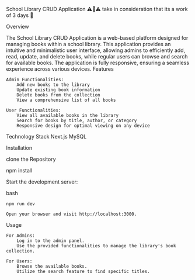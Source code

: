 School Library CRUD Application
⚠️🙂⚠️ take in consideration that its a work of 3 days 🙂
<!-- Optional: Add your logo -->
Overview

The School Library CRUD Application is a web-based platform designed for managing books within a school library. This application provides an intuitive and minimalistic user interface, allowing admins to efficiently add, read, update, and delete books, while regular users can browse and search for available books. The application is fully responsive, ensuring a seamless experience across various devices.
Features

    Admin Functionalities:
        Add new books to the library
        Update existing book information
        Delete books from the collection
        View a comprehensive list of all books

    User Functionalities:
        View all available books in the library
        Search for books by title, author, or category
        Responsive design for optimal viewing on any device

Technology Stack
        Next.js
        MySQL

Installation

clone the Repository

npm install

Start the development server:

bash

    npm run dev

    Open your browser and visit http://localhost:3000.

Usage

    For Admins:
        Log in to the admin panel.
        Use the provided functionalities to manage the library's book collection.

    For Users:
        Browse the available books.
        Utilize the search feature to find specific titles.

